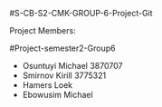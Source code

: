 #S-CB-S2-CMK-GROUP-6-Project-Git

Project Members:

#Project-semester2-Group6
- Osuntuyi Michael 3870707
- Smirnov Kirill 3775321
- Hamers Loek
- Ebowusim Michael